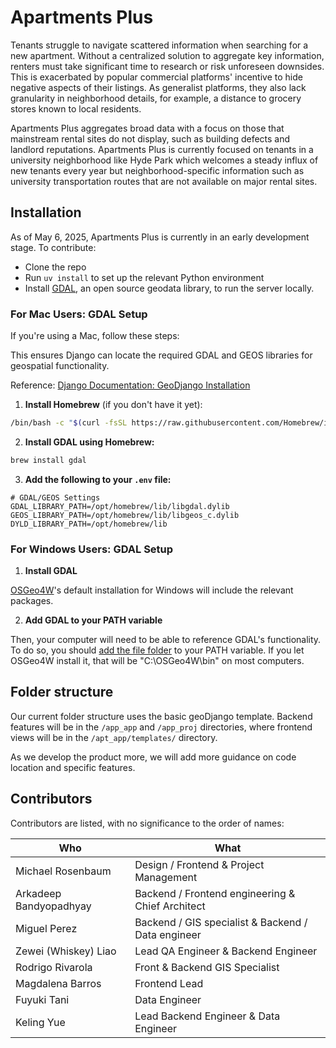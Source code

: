 # Apartments Plus
Tenants struggle to navigate scattered information when searching for a new apartment. Without a centralized solution to aggregate key information, renters must take significant time to research or risk unforeseen downsides. This is exacerbated by popular commercial platforms' incentive to hide negative aspects of their listings. As generalist platforms, they also lack granularity in neighborhood details, for example, a distance to grocery stores known to local residents.

Apartments Plus aggregates broad data with a focus on those that mainstream rental sites do not display, such as building defects and landlord reputations. Apartments Plus is currently focused on tenants in a university neighborhood like Hyde Park which welcomes a steady influx of new tenants every year but neighborhood-specific information such as university transportation routes that are not available on major rental sites.

## Installation
As of May 6, 2025, Apartments Plus is currently in an early development stage. To contribute:

- Clone the repo
- Run `uv install` to set up the relevant Python environment
- Install [GDAL](https://gdal.org/en/stable/index.html), an open source geodata library, to run the server locally.

### For Mac Users: GDAL Setup

If you're using a Mac, follow these steps:

This ensures Django can locate the required GDAL and GEOS libraries for geospatial functionality.

Reference: [Django Documentation: GeoDjango Installation](https://docs.djangoproject.com/en/5.2/ref/contrib/gis/install/)

1. **Install Homebrew** (if you don't have it yet):

```bash
/bin/bash -c "$(curl -fsSL https://raw.githubusercontent.com/Homebrew/install/HEAD/install.sh)"
```

2. **Install GDAL using Homebrew:**

```bash
brew install gdal
```

3. **Add the following to your `.env` file:**

```env
# GDAL/GEOS Settings
GDAL_LIBRARY_PATH=/opt/homebrew/lib/libgdal.dylib
GEOS_LIBRARY_PATH=/opt/homebrew/lib/libgeos_c.dylib
DYLD_LIBRARY_PATH=/opt/homebrew/lib
```

### For Windows Users: GDAL Setup

1. **Install GDAL**

[OSGeo4W](https://www.osgeo.org/projects/osgeo4w/)'s default installation for Windows will include the relevant packages. 

2. **Add GDAL to your PATH variable**

Then, your computer will need to be able to reference GDAL's functionality. To do so, you should [add the file folder](https://www.c-sharpcorner.com/article/how-to-addedit-path-environment-variable-in-windows-11/) to your PATH variable. If you let OSGeo4W install it, that will be "C:\OSGeo4W\bin" on most computers.

## Folder structure

Our current folder structure uses the basic geoDjango template. Backend features will be in the `/app_app` and `/app_proj` directories, where frontend views will be in the `/apt_app/templates/` directory.

As we develop the product more, we will add more guidance on code location and specific features.

## Contributors

Contributors are listed, with no significance to the order of names:

| Who      | What      |
| ------------- | ------------- |
| Michael Rosenbaum | Design / Frontend & Project Management |
| Arkadeep Bandyopadhyay | Backend / Frontend engineering & Chief Architect |
| Miguel Perez | Backend / GIS specialist & Backend / Data engineer |
| Zewei (Whiskey) Liao | Lead QA Engineer & Backend Engineer |
| Rodrigo Rivarola | Front & Backend GIS Specialist |
| Magdalena Barros | Frontend Lead |
| Fuyuki Tani | Data Engineer |
| Keling Yue | Lead Backend Engineer & Data Engineer|

